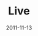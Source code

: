 ---
layout: music 
title: "Live"
series: "The Strong Challenge"
date: 2011-11-13 
description: "The challenges we’ve incorporated over the past weeks are all important elements of the lives of disciples of Jesus. As we continue to engage with
these rhythms and practices, we grow closer to God and spiritually strong."
audio: "http://www.crossroads.net/players/media/hq/strong06.mp3"
audio-duration: "51:07"
src: "http://www.crossroads.net/players/media/mediumHz/Strong_190x110.jpg"
---